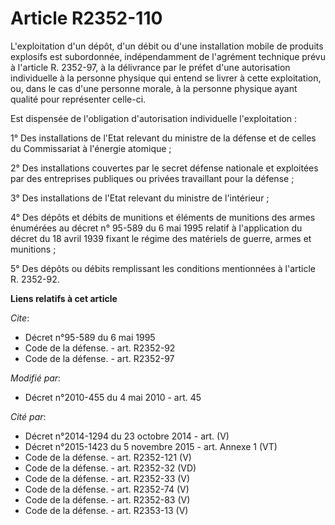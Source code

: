 # Article R2352-110

L'exploitation d'un dépôt, d'un débit ou d'une installation mobile de produits explosifs est subordonnée, indépendamment de
l'agrément technique prévu à l'article R. 2352-97, à la délivrance par le préfet d'une autorisation individuelle à la
personne physique qui entend se livrer à cette exploitation, ou, dans le cas d'une personne morale, à la personne physique
ayant qualité pour représenter celle-ci. 

Est dispensée de l'obligation d'autorisation individuelle l'exploitation : 

1° Des installations de l'Etat relevant du ministre de la défense et de celles du Commissariat à l'énergie atomique ; 

2° Des installations couvertes par le secret défense nationale et exploitées par des entreprises publiques ou privées
travaillant pour la défense ; 

3° Des installations de l'Etat relevant du ministre de l'intérieur ; 

4° Des dépôts et débits de munitions et éléments de munitions des armes énumérées au décret n° 95-589 du 6 mai 1995 relatif à
l'application du décret du 18 avril 1939 fixant le régime des matériels de guerre, armes et munitions ; 

5° Des dépôts ou débits remplissant les conditions mentionnées à l'article R. 2352-92.

**Liens relatifs à cet article**

_Cite_:

  - Décret n°95-589 du 6 mai 1995
  - Code de la défense. - art. R2352-92
  - Code de la défense. - art. R2352-97

_Modifié par_:

  - Décret n°2010-455 du 4 mai 2010 - art. 45

_Cité par_:

  - Décret n°2014-1294 du 23 octobre 2014 - art. (V)
  - Décret n°2015-1423 du 5 novembre 2015 - art. Annexe 1 (VT)
  - Code de la défense. - art. R2352-121 (V)
  - Code de la défense. - art. R2352-32 (VD)
  - Code de la défense. - art. R2352-33 (V)
  - Code de la défense. - art. R2352-74 (V)
  - Code de la défense. - art. R2352-83 (V)
  - Code de la défense. - art. R2353-13 (V)
